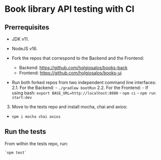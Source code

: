 # Book library API testing with CI

## Prerrequisites

- JDK v11.
- NodeJS v16.

- Fork the repos that correspond to the Backend and the Frontend:
  - Backend: https://github.com/holgiosalos/books-back
  - Frontend: https://github.com/holgiosalos/books-ui
- Run both forked repos from two independent command line interfaces:
  2.1. For the Backend: - `./gradlew bootRun`
  2.2. For the Frontend: - If using bash: `export BASE_URL=http://localhost:8080` - `npm ci` - `npm run start:dev`

3.  Move to the tests repo and install mocha, chai and axios:

- `npm i mocha chai axios`

## Run the tests

From within the tests repo, run:

    `npm test`
